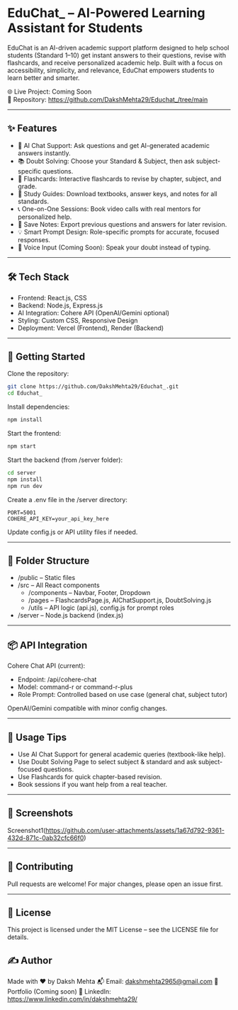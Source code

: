 
# EduChat_ – AI-Powered Learning Assistant for Students

EduChat is an AI-driven academic support platform designed to help school students (Standard 1–10) get instant answers to their questions, revise with flashcards, and receive personalized academic help. Built with a focus on accessibility, simplicity, and relevance, EduChat empowers students to learn better and smarter.

🌐 Live Project: Coming Soon  
🔗 Repository: https://github.com/DakshMehta29/Educhat_/tree/main

---

## ✨ Features

- 🤖 AI Chat Support: Ask questions and get AI-generated academic answers instantly.
- 📚 Doubt Solving: Choose your Standard & Subject, then ask subject-specific questions.
- 🧠 Flashcards: Interactive flashcards to revise by chapter, subject, and grade.
- 📄 Study Guides: Download textbooks, answer keys, and notes for all standards.
- 📞 One-on-One Sessions: Book video calls with real mentors for personalized help.
- 📩 Save Notes: Export previous questions and answers for later revision.
- 💡 Smart Prompt Design: Role-specific prompts for accurate, focused responses.
- 🎤 Voice Input (Coming Soon): Speak your doubt instead of typing.

---

## 🛠️ Tech Stack

- Frontend: React.js, CSS
- Backend: Node.js, Express.js
- AI Integration: Cohere API (OpenAI/Gemini optional)
- Styling: Custom CSS, Responsive Design
- Deployment: Vercel (Frontend), Render (Backend)

---

## 🚀 Getting Started

Clone the repository:

```bash
git clone https://github.com/DakshMehta29/Educhat_.git
cd Educhat_
```

Install dependencies:

```bash
npm install
```

Start the frontend:

```bash
npm start
```

Start the backend (from /server folder):

```bash
cd server
npm install
npm run dev
```

Create a .env file in the /server directory:

```
PORT=5001
COHERE_API_KEY=your_api_key_here
```

Update config.js or API utility files if needed.

---

## 🔧 Folder Structure

- /public – Static files
- /src – All React components
  - /components – Navbar, Footer, Dropdown
  - /pages – FlashcardsPage.js, AIChatSupport.js, DoubtSolving.js
  - /utils – API logic (api.js), config.js for prompt roles
- /server – Node.js backend (index.js)

---

## 📦 API Integration

Cohere Chat API (current):

- Endpoint: /api/cohere-chat
- Model: command-r or command-r-plus
- Role Prompt: Controlled based on use case (general chat, subject tutor)

OpenAI/Gemini compatible with minor config changes.

---

## 🧠 Usage Tips

- Use AI Chat Support for general academic queries (textbook-like help).
- Use Doubt Solving Page to select subject & standard and ask subject-focused questions.
- Use Flashcards for quick chapter-based revision.
- Book sessions if you want help from a real teacher.

---

## 📸 Screenshots

Screenshot1(https://github.com/user-attachments/assets/1a67d792-9361-432d-871c-0ab32cfc66f0)

---

## 🤝 Contributing

Pull requests are welcome! For major changes, please open an issue first.


---

## 📃 License

This project is licensed under the MIT License – see the LICENSE file for details.

## ✍️ Author

Made with ❤️ by Daksh Mehta
📬 Email: dakshmehta2965@gmail.com
🔗 Portfolio (Coming soon)
🔗 LinkedIn: https://www.linkedin.com/in/dakshmehta29/
